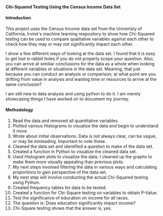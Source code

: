 #### Chi-Squared Testing Using the Census Income Data Set

#### Introduction
This project uses the Census Income data set from the Univeristy of California, Irvine's machine learning respository to show how Chi-Squared testing can be used to compare qualitative variables against each other to check how they may or may not significantly impact each other.

I show a few different ways of looking at the data set. I found that it is easy to get lost in rabbit holes if you do not properly scope your question. Also, you can arrive
at similiar conclusions for the data as a whole when looking at different variables or situations in the data set. Meaning, that just because you can conduct an analysis or
comparison; at what point are you drifting from value in analysis and wasting time or resources to arrive at the same conclusion? 

I am still new to data analysis and using python to do it. I am merely showcasing things I have worked on to document my journey. 

#### Methodology

1. Read the data and removed all quantitative variables.
2. Plotted various Histograms to visualize the data and begin to understand it more.
3. Wrote about initial observations. Data is not always clear, can be vague, or may be misleading. Important to note these.
4. Cleaned the data set and identified a question to make of the data set.
5. Created a function in Python to visualize the cleaned data set.
6. Used Histogram plots to visualize the data. I cleaned up the graphs to make them more visually appealing than previous plots.
7. My next steps involved filtering the data in various ways and calculating proportions to gain perspective of the data set.
8. My next step will involve conducting the actual Chi-Squared testing using Python.
9. Created frequency tables for data to be tested.
10. Created a function for Chi-Square testing on variables to obtain P-Value.
11. Test the significance of education on income for all races.
12. The question is: Does education significantly impact income? 
13. Chi-Square testing shows that the answer is, yes. 


